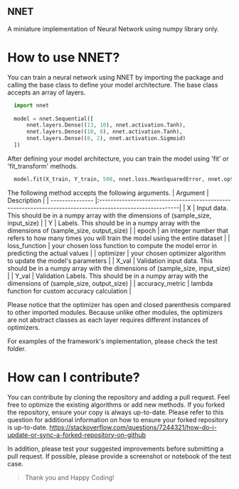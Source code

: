 ## NNET
A miniature implementation of Neural Network using numpy library only.

# How to use NNET?
You can train a neural network using NNET by importing the package and calling the base class to define your model architecture. 
The base class accepts an array of layers.

```python
  import nnet
  
  model = nnet.Sequential([
      nnet.layers.Dense((13, 10), nnet.activation.Tanh),
      nnet.layers.Dense((10, 8), nnet.activation.Tanh),
      nnet.layers.Dense((8, 2), nnet.activation.Sigmoid)
  ])
```

After defining your model architecture, you can train the model using 'fit' or 'fit_transform' methods.

```python
  model.fit(X_train, Y_train, 500, nnet.loss.MeanSquaredError, nnet.optimizers.RMSProp(), X_val=X_test, Y_val=Y_test)
```

The following method accepts the following arguments.
| Argument        | Description                                                                                               |
| --------------- |:----------------------------------------------------------------------------------------------------------|
| X               | Input data. This should be in a numpy array with the dimensions of (sample_size, input_size)              |
| Y               | Labels. This should be in a numpy array with the dimensions of (sample_size, output_size)                 |
| epoch           | an integer number that refers to how many times you will train the model using the entire dataset         |
| loss_function   | your chosen loss function to compute the model error in predicting the actual values                      |
| optimizer       | your chosen optimizer algorithm to update the model's parameters                                          |
| X_val           | Validation input data. This should be in a numpy array with the dimensions of (sample_size, input_size)   |
| Y_val           | Validation Labels. This should be in a numpy array with the dimensions of (sample_size, output_size)      |
| accuracy_metric | lambda function for custom accuracy calculation                                                           |

Please notice that the optimizer has open and closed parenthesis compared to other imported modules. Because unlike other modules,
the optimizers are not abstract classes as each layer requires different instances of optimizers.

For examples of the framework's implementation, please check the test folder.

# How can I contribute?

You can contribute by cloning the repository and adding a pull request. Feel free to optimize the existing algorithms or add new methods. 
If you forked the repository, ensure your copy is always up-to-date. Please refer to this question for additional information on how to
ensure your forked repository is up-to-date. https://stackoverflow.com/questions/7244321/how-do-i-update-or-sync-a-forked-repository-on-github

In addition, please test your suggested improvements before submitting a pull request. If possible, please provide a screenshot or notebook of the test case.

>
> Thank you and Happy Coding!
>
